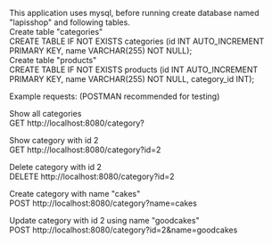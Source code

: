 This application uses mysql, before running create database named "lapisshop" and following tables.  
Create table "categories"  
CREATE TABLE IF NOT EXISTS categories (id INT AUTO_INCREMENT PRIMARY KEY, name VARCHAR(255) NOT NULL);  
Create table "products"  
CREATE TABLE IF NOT EXISTS products (id INT AUTO_INCREMENT PRIMARY KEY, name VARCHAR(255) NOT NULL, category_id INT);  

Example requests: (POSTMAN recommended for testing)  

Show all categories  
GET http://localhost:8080/category?  

Show category with id 2  
GET http://localhost:8080/category?id=2  

Delete category with id 2  
DELETE http://localhost:8080/category?id=2  

Create category with name "cakes"  
POST http://localhost:8080/category?name=cakes  

Update category with id 2 using name "goodcakes"  
POST http://localhost:8080/category?id=2&name=goodcakes  

